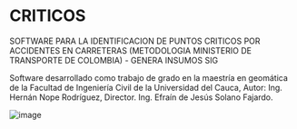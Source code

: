 # CRITICOS
SOFTWARE PARA LA IDENTIFICACION DE PUNTOS CRITICOS POR ACCIDENTES EN CARRETERAS (METODOLOGIA MINISTERIO DE TRANSPORTE DE COLOMBIA) - GENERA INSUMOS SIG
 
Software desarrollado como trabajo de grado en la maestría en geomática de la Facultad de Ingeniería Civil de la Universidad del Cauca, Autor: Ing. Hernán Nope Rodríguez, Director. Ing. Efraín de Jesús Solano Fajardo.

![image](https://user-images.githubusercontent.com/109772503/180338512-bc1bdbd0-46f1-4ff6-a49c-762549f15b54.png)

